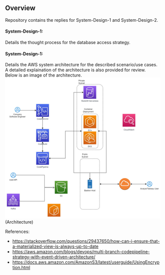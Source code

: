 ## **Overview**

Repository contains the replies for System-Design-1 and System-Design-2.

#### **System-Design-1:**
Details the thought process for the database access strategy.

#### **System-Design-1:**
Details the AWS system architecture for the described scenario/use cases.  
A detailed explaination of the architecture is also provided for review.  
Below is an image of the architecture.
![Architecture](./images/Architecture.jpg)(Architecture)

References:
* https://stackoverflow.com/questions/29437650/how-can-i-ensure-that-a-materialized-view-is-always-up-to-date
* https://aws.amazon.com/blogs/devops/multi-branch-codepipeline-strategy-with-event-driven-architecture/
* https://docs.aws.amazon.com/AmazonS3/latest/userguide/UsingEncryption.html